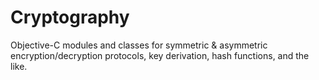 # Cryptography
Objective-C modules and classes for symmetric &amp; asymmetric encryption/decryption protocols, key derivation, hash functions, and the like.
